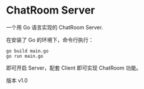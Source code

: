 # ChatRoom Server
一个用 Go 语言实现的 ChatRoom Server.

在安装了 Go 的环境下，命令行执行：

```
go build main.go
go run main.go
```

即可开启 Server，配套 Client 即可实现 ChatRoom 功能。

版本 v1.0

